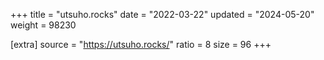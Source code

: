 +++
title = "utsuho.rocks"
date = "2022-03-22"
updated = "2024-05-20"
weight = 98230

[extra]
source = "https://utsuho.rocks/"
ratio = 8
size = 96
+++
